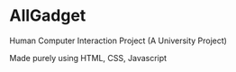 # AllGadget
Human Computer Interaction Project (A University Project)

Made purely using HTML, CSS, Javascript
